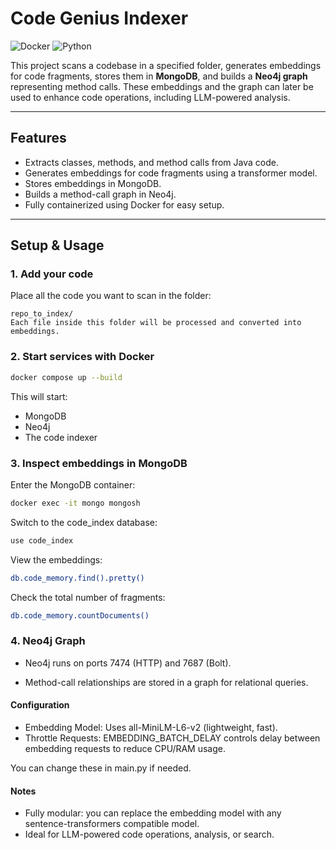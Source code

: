 # Code Genius Indexer

![Docker](https://img.shields.io/badge/docker-ready-blue)
![Python](https://img.shields.io/badge/python-3.11-brightgreen)

This project scans a codebase in a specified folder, generates embeddings for code fragments, stores them in **MongoDB**, and builds a **Neo4j graph** representing method calls. These embeddings and the graph can later be used to enhance code operations, including LLM-powered analysis.

---

## Features

- Extracts classes, methods, and method calls from Java code.
- Generates embeddings for code fragments using a transformer model.
- Stores embeddings in MongoDB.
- Builds a method-call graph in Neo4j.
- Fully containerized using Docker for easy setup.

---

## Setup & Usage

### 1. Add your code

Place all the code you want to scan in the folder:

```text
repo_to_index/
Each file inside this folder will be processed and converted into embeddings.
```

### 2. Start services with Docker

```bash
docker compose up --build
```

This will start:

- MongoDB
- Neo4j
- The code indexer

### 3. Inspect embeddings in MongoDB

Enter the MongoDB container:
```bash
docker exec -it mongo mongosh
```

Switch to the code_index database:
```bash
use code_index
```
View the embeddings:
```bash
db.code_memory.find().pretty()
```
Check the total number of fragments:
```bash
db.code_memory.countDocuments()
```

### 4. Neo4j Graph

- Neo4j runs on ports 7474 (HTTP) and 7687 (Bolt).

- Method-call relationships are stored in a graph for relational queries.

#### Configuration

- Embedding Model: Uses all-MiniLM-L6-v2 (lightweight, fast).
- Throttle Requests: EMBEDDING_BATCH_DELAY controls delay between embedding requests to reduce CPU/RAM usage.

You can change these in main.py if needed.

#### Notes

- Fully modular: you can replace the embedding model with any sentence-transformers compatible model.
- Ideal for LLM-powered code operations, analysis, or search.
